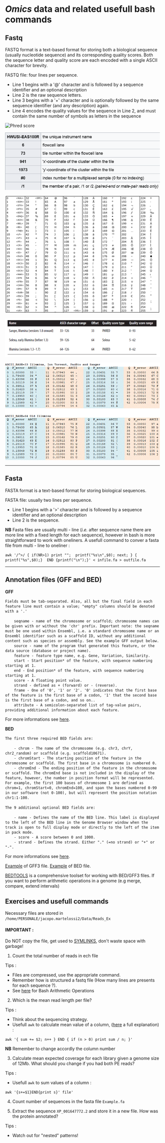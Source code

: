 # *Omics* data and related usefull bash commands

## Fastq

FASTQ format is a text-based format for storing both a biological sequence (usually nucleotide sequence) and its corresponding quality scores. Both the sequence letter and quality score are each encoded with a single ASCII character for brevity.

FASTQ file: four lines per sequence. 
* Line 1 begins with a '@' character and is followed by a sequence identifier and an optional description
* Line 2 is the raw sequence letters.
* Line 3 begins with a '+' character and is optionally followed by the same sequence identifier (and any description) again.
* Line 4 encodes the quality values for the sequence in Line 2, and must contain the same number of symbols as letters in the sequence


![Phred score](https://raw.githubusercontent.com/jacopoM28/CompOmics_2022/main/Figures/Screenshot_2022-03-04%20Phred%20quality%20score%20-%20Wikipedia.png)

![header](https://raw.githubusercontent.com/MariangelaIannello/didattica/main/images/illumina_seq_id.png)

![ascii](https://raw.githubusercontent.com/MariangelaIannello/didattica/main/images/ascii_2.png)

![ascii_2](https://raw.githubusercontent.com/MariangelaIannello/didattica/main/images/ascii.png)

![ascii_3](https://raw.githubusercontent.com/MariangelaIannello/didattica/main/images/ascii33.gif)

---

## Fasta

FASTA format is a text-based format for storing biological sequences.

FASTA file: usually two lines per sequence.
* Line 1 begins with a '>' character and is followed by a sequence identifier and an optional description
*	Line 2 is the sequence.

**NB** Fasta files are usually multi - line (*i.e.* after sequence name there are more line with a fixed length for each sequence), however in bash is more straightforward to work with oneliners. A usefull command to conver a fasta file from multi - line to oneliner :

```
awk '/^>/ { if(NR>1) print "";  printf("%s\n",$0); next; } { printf("%s",$0);}  END {printf("\n");}' < infile.fa > outfile.fa
``` 

---

## Annotation files (GFF and BED)

**GFF**

```
Fields must be tab-separated. Also, all but the final field in each feature line must contain a value; "empty" columns should be denoted with a '.'

    seqname - name of the chromosome or scaffold; chromosome names can be given with or without the 'chr' prefix. Important note: the seqname must be one used within Ensembl, i.e. a standard chromosome name or an Ensembl identifier such as a scaffold ID, without any additional content such as species or assembly. See the example GFF output below.  
    source - name of the program that generated this feature, or the data source (database or project name).  
    feature - feature type name, e.g. Gene, Variation, Similarity.  
    start - Start position* of the feature, with sequence numbering starting at 1.  
    end - End position* of the feature, with sequence numbering starting at 1.  
    score - A floating point value.  
    strand - defined as + (forward) or - (reverse).  
    frame - One of '0', '1' or '2'. '0' indicates that the first base of the feature is the first base of a codon, '1' that the second base is the first base of a codon, and so on..  
    attribute - A semicolon-separated list of tag-value pairs, providing additional information about each feature.  
```
For more informations see [here](https://www.ensembl.org/info/website/upload/gff.html).  

**BED**

```
The first three required BED fields are:

    - chrom - The name of the chromosome (e.g. chr3, chrY, chr2_random) or scaffold (e.g. scaffold10671).  
    - chromStart - The starting position of the feature in the chromosome or scaffold. The first base in a chromosome is numbered 0.  
    - chromEnd - The ending position of the feature in the chromosome or scaffold. The chromEnd base is not included in the display of the feature, however, the number in position format will be represented. For example, the first 100 bases of chromosome 1 are defined as chrom=1, chromStart=0, chromEnd=100, and span the bases numbered 0-99 in our software (not 0-100), but will represent the position notation chr1:1-100.  

The 9 additional optional BED fields are:

    - name - Defines the name of the BED line. This label is displayed to the left of the BED line in the Genome Browser window when the track is open to full display mode or directly to the left of the item in pack mode.  
    - score - A score between 0 and 1000.  
    - strand - Defines the strand. Either "." (=no strand) or "+" or "-".  
```

For more informations see [here](http://genome.ucsc.edu/FAQ/FAQformat#format1).  

[Example](https://github.com/jacopoM28/CompOmics_Tutorship/blob/main/2023/1_FastaFastq/GCF_902806645.1_cgigas_uk_roslin_v1_genomic.gff.gz) of GFF3 file. [Example](https://github.com/jacopoM28/CompOmics_Tutorship/blob/main/2023/1_FastaFastq/Cgig_Genes.bed.gz) of BED file.

[BEDTOOLS](https://bedtools.readthedocs.io/en/latest/) is a comprehensive toolset for working with BED/GFF3 files. If you want to perform arithmetic operations in a genome (e.g merge, compare, extend intervals)

## Exercises and usefull commands

Necessary files are stored in ```/home/PERSONALE/jacopo.martelossi2/Data/Reads_Ex```
#### IMPORTANT :
Do NOT copy the file, get used to [SYMLINKS](https://linuxize.com/post/how-to-create-symbolic-links-in-linux-using-the-ln-command/), don't waste space with garbage!

1. Count the total number of reads in ech file  

  Tips :
  
  * Files are compressed, use the appropriate command.
  * Remember how is structured a fastq file (How many lines are presents for each sequence ?).
  * See [here](https://linuxhint.com/bash_arithmetic_operations/) for Bash Arithmetic Operations
  
2. Which is the mean read length per file?

  Tips :
  
  * Think about the sequencing strategy.
  * Usefull ```awk``` to calculate mean value of a column, ([here](https://stackoverflow.com/questions/19149731/use-awk-to-find-average-of-a-column) a full explanation) :
  
```
awk '{ sum += $2; n++ } END { if (n > 0) print sum / n; }'
```
**NB** Remember to change accordly the column number

3. Calculate mean expected coverage for each library given a genome size of 12Mb. What should you change if you had both PE reads?

  Tips :
  
  * Usefull ```awk``` to sum values of a column :
  
```
awk '{s+=$1}END{print s}' file'
```

4. Count number of sequences in the fasta file ```Example.fa```

5. Extract the sequence ```XP_001647772.2``` and store it in a new file. How was the protein annotated?

  Tips :
  
  * Watch out for "nested" patterns! 

